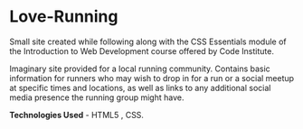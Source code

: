 # Love-Running
Small site created while following along with the CSS Essentials module of the Introduction to Web Development course offered by Code Institute.

Imaginary site provided for a local running community. Contains basic information for runners who may wish to drop in for a run or a social meetup at specific times and locations, as well as links to any additional social media presence the running group might have. 

**Technologies Used** - HTML5 , CSS.
